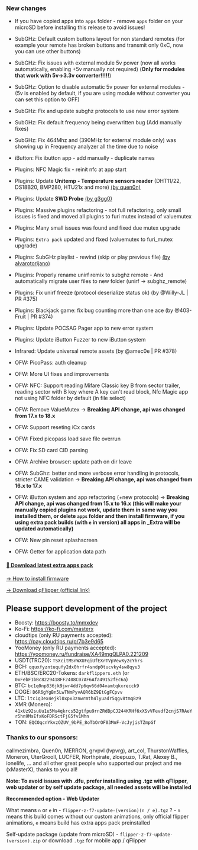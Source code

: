 ### New changes
* If you have copied apps into `apps` folder - remove `apps` folder on your microSD before installing this release to avoid issues!
* SubGHz: Default custom buttons layout for non standard remotes (for example your remote has broken buttons and transmit only 0xC, now you can use other buttons)
* SubGHz: Fix issues with external module 5v power (now all works automatically, enabling +5v manually not required) (**Only for modules that work with 5v->3.3v converter!!!!!**)
* SubGHz: Option to disable automatic 5v power for external modules - (5v is enabled by default, if you are using module without converter you can set this option to OFF)
* SubGHz: Fix and update subghz protocols to use new error system
* SubGHz: Fix default frequency being overwritten bug (Add manually fixes)
* SubGHz: Fix 464Mhz and (390MHz for external module only) was showing up in Frequency analyzer all the time due to noise
* iButton: Fix ibutton app - add manually - duplicate names
* Plugins: NFC Magic fix - reinit nfc at app start
* Plugins: Update **Unitemp - Temperature sensors reader** (DHT11/22, DS18B20, BMP280, HTU21x and more) [(by quen0n)](https://github.com/quen0n/unitemp-flipperzero)
* Plugins: Update **SWD Probe** [(by g3gg0)](https://github.com/g3gg0/flipper-swd_probe)
* Plugins: Massive plugins refactoring - not full refactoring, only small issues is fixed and moved all plugins to furi mutex instead of valuemutex
* Plugins: Many small issues was found and fixed due mutex upgrade
* Plugins: `Extra pack` updated and fixed (valuemutex to furi_mutex upgrade)
* Plugins: SubGHz playlist - rewind (skip or play previous file) [(by alvarotorijano)](https://github.com/alvarotorijano/playListMod/blob/main/playlistMod.c)
* Plugins: Properly rename unirf remix to subghz remote - And automatically migrate user files to new folder (unirf -> subghz_remote)
* Plugins: Fix unirf freeze (protocol deserialize status ok) (by @Willy-JL | PR #375)
* Plugins: Blackjack game: fix bug counting more than one ace (by @403-Fruit | PR #374)
* Plugins: Update POCSAG Pager app to new error system
* Plugins: Update iButton Fuzzer to new iButton system
* Infrared: Update universal remote assets (by @amec0e | PR #378)
* OFW: PicoPass: auth cleanup
* OFW: More UI fixes and improvements
* OFW: NFC: Support reading Mifare Classic key B from sector trailer, reading sector with B key where A key can't read block,  Nfc Magic app not using NFC folder by default (in file select) 
* OFW: Remove ValueMutex -> **Breaking API change, api was changed from 17.x to 18.x** 
* OFW: Support reseting iCx cards
* OFW: Fixed picopass load save file overrun
* OFW: Fix SD card CID parsing
* OFW: Archive browser: update path on dir leave 
* OFW: SubGhz: better and more verbose error handling in protocols, stricter CAME validation -> **Breaking API change, api was changed from 16.x to 17.x** 
* OFW: iButton system and app refactoring (+new protocols) -> **Breaking API change, api was changed from 15.x to 16.x** 
**(this will make your manually copied plugins not work, update them in same way you installed them, or delete `apps` folder and then install firmware, if you using extra pack builds (with `e` in version) all apps in _Extra will be updated automatically)**

* OFW: New pin reset splashscreen
* OFW: Getter for application data path

#### [🎲 Download latest extra apps pack](https://github.com/xMasterX/unleashed-extra-pack/archive/refs/heads/main.zip)

[-> How to install firmware](https://github.com/DarkFlippers/unleashed-firmware/blob/dev/documentation/HowToInstall.md)

[-> Download qFlipper (official link)](https://flipperzero.one/update)

## Please support development of the project
* Boosty: https://boosty.to/mmxdev
* Ko-Fi: https://ko-fi.com/masterx
* cloudtips (only RU payments accepted): https://pay.cloudtips.ru/p/7b3e9d65
* YooMoney (only RU payments accepted): https://yoomoney.ru/fundraise/XA49mgQLPA0.221209
* USDT(TRC20): `TSXcitMSnWXUFqiUfEXrTVpVewXy2cYhrs`
* BCH: `qquxfyzntuqufy2dx0hrfr4sndp0tucvky4sw8qyu3`
* ETH/BSC/ERC20-Tokens: `darkflippers.eth` (or `0xFebF1bBc8229418FF2408C07AF6Afa49152fEc6a`)
* BTC: `bc1q0np836jk9jwr4dd7p6qv66d04vamtqkxrecck9`
* DOGE: `D6R6gYgBn5LwTNmPyvAQR6bZ9EtGgFCpvv`
* LTC: `ltc1q3ex4ejkl0xpx3znwrmth4lyuadr5qgv8tmq8z9`
* XMR (Monero): `41xUz92suUu1u5Mu4qkrcs52gtfpu9rnZRdBpCJ244KRHf6xXSvVFevdf2cnjS7RAeYr5hn9MsEfxKoFDRSctFjG5fv1Mhn`
* TON: `EQCOqcnYkvzOZUV_9bPE_8oTbOrOF03MnF-VcJyjisTZmpGf`

### Thanks to our sponsors:
callmezimbra, Quen0n, MERRON, grvpvl (lvpvrg), art_col, ThurstonWaffles, Moneron, UterGrooll, LUCFER, Northpirate, zloepuzo, T.Rat, Alexey B., ionelife, ...
and all other great people who supported our project and me (xMasterX), thanks to you all!

**Note: To avoid issues with .dfu, prefer installing using .tgz with qFlipper, web updater or by self update package, all needed assets will be installed**

**Recommended option - Web Updater**

What means `n` or `e` in - `flipper-z-f7-update-(version)(n / e).tgz` ? - `n` means this build comes without our custom animations, only official flipper animations, 
`e` means build has extra apps pack preinstalled

Self-update package (update from microSD) - `flipper-z-f7-update-(version).zip` or download `.tgz` for mobile app / qFlipper


